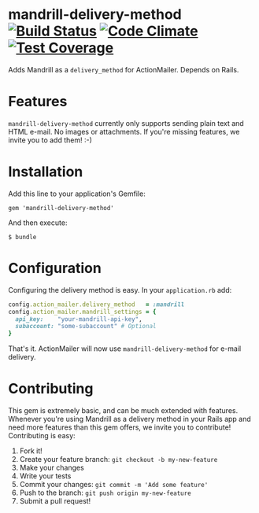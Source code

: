 # mandrill-delivery-method [![Build Status](https://magnum.travis-ci.com/nedap/mandrill-delivery-method.svg?token=xp5ywq16hRcpzRui8vVa&branch=master)](https://magnum.travis-ci.com/nedap/mandrill-delivery-method) [![Code Climate](https://codeclimate.com/repos/54b6705fe30ba0704d01d967/badges/8f71d0bf9c5d29014cf6/gpa.svg)](https://codeclimate.com/repos/54b6705fe30ba0704d01d967/feed) [![Test Coverage](https://codeclimate.com/repos/54b6705fe30ba0704d01d967/badges/8f71d0bf9c5d29014cf6/coverage.svg)](https://codeclimate.com/repos/54b6705fe30ba0704d01d967/feed)
Adds Mandrill as a `delivery_method` for ActionMailer. Depends on Rails.

# Features
`mandrill-delivery-method` currently only supports sending plain text and HTML e-mail. No images or attachments. If you're missing features, we invite you to add them! :-)

# Installation
Add this line to your application's Gemfile:

```
gem 'mandrill-delivery-method'
```

And then execute:

```
$ bundle
```

# Configuration
Configuring the delivery method is easy. In your `application.rb` add:

```ruby
config.action_mailer.delivery_method   = :mandrill
config.action_mailer.mandrill_settings = {
  api_key:    "your-mandrill-api-key",
  subaccount: "some-subaccount" # Optional
}
```

That's it. ActionMailer will now use `mandrill-delivery-method` for e-mail delivery.

# Contributing
This gem is extremely basic, and can be much extended with features. Whenever you're using Mandrill as a delivery method in your Rails app and need more features than this gem offers, we invite you to contribute! Contributing is easy:

1. Fork it!
2. Create your feature branch: `git checkout -b my-new-feature`
3. Make your changes
4. Write your tests
5. Commit your changes: `git commit -m 'Add some feature'`
6. Push to the branch: `git push origin my-new-feature`
7. Submit a pull request!
